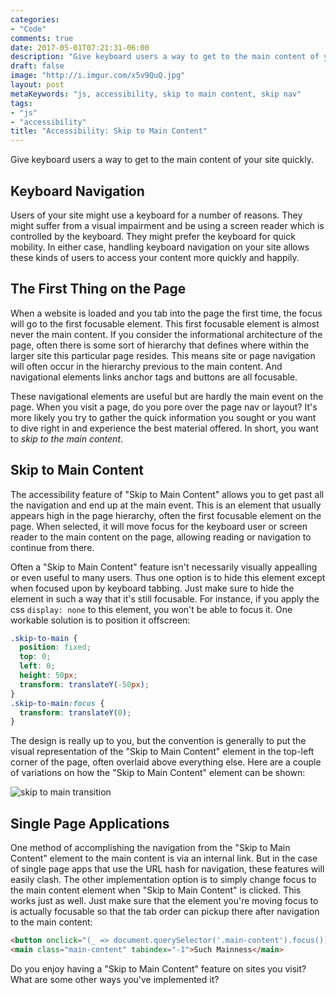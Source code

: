 ```yaml
---
categories:
- "Code"
comments: true
date: 2017-05-01T07:21:31-06:00
description: "Give keyboard users a way to get to the main content of your site quickly."
draft: false
image: "http://i.imgur.com/x5v9QuQ.jpg"
layout: post
metaKeywords: "js, accessibility, skip to main content, skip nav"
tags:
- "js"
- "accessibility"
title: "Accessibility: Skip to Main Content"
---
```


Give keyboard users a way to get to the main content of your site quickly.

<!--more-->

## Keyboard Navigation

Users of your site might use a keyboard for a number of reasons.  They might suffer from a visual impairment and be using a screen reader which is controlled by the keyboard.  They might prefer the keyboard for quick mobility.  In either case, handling keyboard navigation on your site allows these kinds of users to access your content more quickly and happily.

## The First Thing on the Page

When a website is loaded and you tab into the page the first time, the focus will go to the first focusable element.  This first focusable element is almost never the main content.  If you consider the informational architecture of the page, often there is some sort of hierarchy that defines where within the larger site this particular page resides.  This means site or page navigation will often occur in the hierarchy previous to the main content.  And navigational elements links anchor tags and buttons are all focusable.

These navigational elements are useful but are hardly the main event on the page.  When you visit a page, do you pore over the page nav or layout?  It's more likely you try to gather the quick information you sought or you want to dive right in and experience the best material offered.  In short, you want to *skip to the main content*.

## Skip to Main Content

The accessibility feature of "Skip to Main Content" allows you to get past all the navigation and end up at the main event.  This is an element that usually appears high in the page hierarchy, often the first focusable element on the page.  When selected, it will move focus for the keyboard user or screen reader to the main content on the page, allowing reading or navigation to continue from there.

Often a "Skip to Main Content" feature isn't necessarily visually appealling or even useful to many users.  Thus one option is to hide this element except when focused upon by keyboard tabbing.  Just make sure to hide the element in such a way that it's still focusable.  For instance, if you apply the css `display: none` to this element, you won't be able to focus it.  One workable solution is to position it offscreen:

```css
.skip-to-main {
  position: fixed;
  top: 0;
  left: 0;
  height: 50px;
  transform: translateY(-50px);
}
.skip-to-main:focus {
  transform: translateY(0);
}
```

The design is really up to you, but the convention is generally to put the visual representation of the "Skip to Main Content" element in the top-left corner of the page, often overlaid above everything else. Here are a couple of variations on how the "Skip to Main Content" element can be shown:

![skip to main transition](http://i.imgur.com/if1Lzod.jpg)

## Single Page Applications

One method of accomplishing the navigation from the "Skip to Main Content" element to the main content is via an internal link.  But in the case of single page apps that use the URL hash for navigation, these features will easily clash.  The other implementation option is to simply change focus to the main content element when "Skip to Main Content" is clicked.  This works just as well.  Just make sure that the element you're moving focus to is actually focusable so that the tab order can pickup there after navigation to the main content:

```html
<button onclick="(_ => document.querySelector('.main-content').focus())()">Skip to Main Content</button>
<main class="main-content" tabindex="-1">Such Mainness</main>
```

Do you enjoy having a "Skip to Main Content" feature on sites you visit?  What are some other ways you've implemented it?


